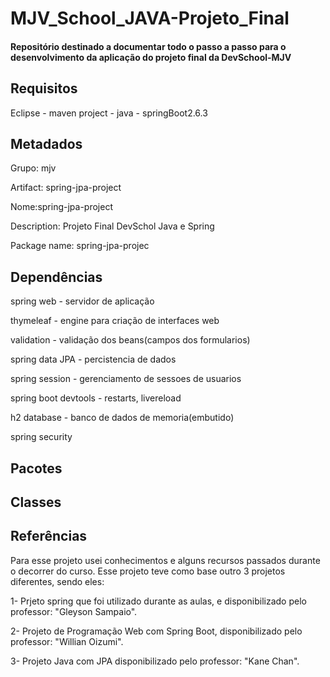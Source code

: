 # MJV_School_JAVA-Projeto_Final
<h4> Repositório destinado a documentar todo o passo a passo para o desenvolvimento da aplicação do projeto final da DevSchool-MJV </h4>

<h2> Requisitos </h2>
<p> Eclipse - maven project - java - springBoot2.6.3 </p>

<h2> Metadados </h2>
<p> Grupo: mjv </p>
<p> Artifact: spring-jpa-project </p>
<p> Nome:spring-jpa-project </p>
<p> Description: Projeto Final DevSchol Java e Spring </p>
<p> Package name: spring-jpa-projec </p>

<h2> Dependências </h2>
<p> spring web - servidor de aplicação </p>
<p> thymeleaf - engine para criação de interfaces web </p>
<p> validation - validação dos beans(campos dos formularios) </p>
<p> spring data JPA - percistencia de dados </p>
<p> spring session - gerenciamento de sessoes de usuarios </p>
<p> spring boot devtools - restarts, livereload </p>
<p> h2 database - banco de dados de memoria(embutido) </p>
<p> spring security </p>

<h2> Pacotes </h2>

<h2> Classes </h2>

<h2> Referências </h2>

 <p> Para esse projeto usei conhecimentos e alguns recursos passados durante o decorrer do curso.
  Esse projeto teve como base outro 3 projetos diferentes, sendo eles:</P>
 <p> 1- Prjeto spring que foi utilizado durante as aulas, e disponibilizado pelo professor: "Gleyson Sampaio". </P>
 <p> 2- Projeto de Programação Web com Spring Boot, disponibilizado pelo professor: "Willian Oizumi". </P>
 <p> 3- Projeto Java com JPA disponibilizado pelo professor: "Kane Chan". </P>


